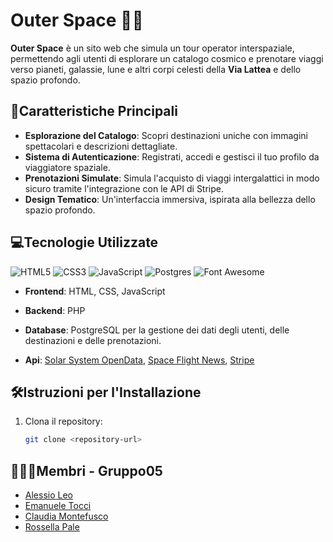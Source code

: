 # **Outer Space** 🚀✨

**Outer Space** è un sito web che simula un tour operator interspaziale, permettendo agli utenti di esplorare un catalogo cosmico e prenotare viaggi verso pianeti, galassie, lune e altri corpi celesti della **Via Lattea** e dello spazio profondo.

## **📼Caratteristiche Principali**

- **Esplorazione del Catalogo**: Scopri destinazioni uniche con immagini spettacolari e descrizioni dettagliate.
- **Sistema di Autenticazione**: Registrati, accedi e gestisci il tuo profilo da viaggiatore spaziale.
- **Prenotazioni Simulate**: Simula l'acquisto di viaggi intergalattici in modo sicuro tramite l'integrazione con le API di Stripe.
- **Design Tematico**: Un'interfaccia immersiva, ispirata alla bellezza dello spazio profondo.

## **💻Tecnologie Utilizzate**

![HTML5](https://img.shields.io/badge/html5-%23E34F26.svg?style=for-the-badge&logo=html5&logoColor=white)
![CSS3](https://img.shields.io/badge/css3-%231572B6.svg?style=for-the-badge&logo=css3&logoColor=white)
![JavaScript](https://img.shields.io/badge/javascript-%23323330.svg?style=for-the-badge&logo=javascript&logoColor=%23F7DF1E)
![Postgres](https://img.shields.io/badge/postgres-%23316192.svg?style=for-the-badge&logo=postgresql&logoColor=white)
![Font Awesome](https://img.shields.io/badge/Font_Awesome-%23FFFFFF.svg?style=for-the-badge&logo=fontawesome&logoColor=528DD7)

- **Frontend**: HTML, CSS, JavaScript

- **Backend**: PHP
- **Database**: PostgreSQL per la gestione dei dati degli utenti, delle destinazioni e delle prenotazioni.
- **Api**: [Solar System OpenData](https://api.le-systeme-solaire.net/en/), [Space Flight News](https://api.spaceflightnewsapi.net/v4/docs/), [Stripe](https://docs.stripe.com/api)

## **🛠️Istruzioni per l'Installazione**

1. Clona il repository:

   ```bash
   git clone <repository-url> 
   ```

## **🧑‍🤝‍🧑Membri - Gruppo05**

- [Alessio Leo](https://github.com/Al3Leo)
- [Emanuele Tocci](https://github.com/emanueletocci)
- [Claudia Montefusco](https://github.com/ClaudiaMontefusco3)
- [Rossella Pale](https://github.com/rossellapale)
